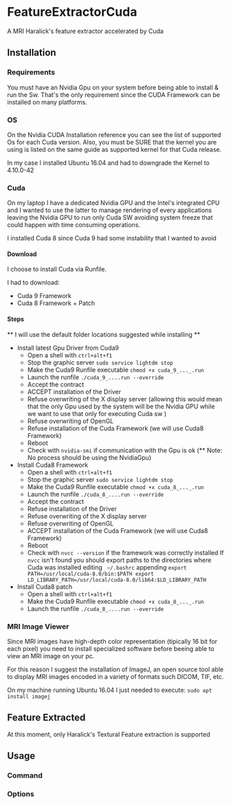 # FeatureExtractorCuda
A MRI Haralick's feature extractor accelerated by Cuda

## Installation

### Requirements

You must have an Nvidia Gpu on your system before being able to install & run the Sw. That's the only requirement since the CUDA Framework can be installed on many platforms.

### OS

On the Nvidia CUDA Installation reference you can see the list of supported Os for each Cuda version.
Also, you must be SURE that the kernel you are using is listed on the same guide as supported kernel for that Cuda release.

In my case I installed Ubuntu 16.04 and had to downgrade the Kernel to 4.10.0-42

### Cuda

On my laptop I have a dedicated Nvidia GPU and the Intel's integrated CPU and I wanted to use the latter to manage rendering of every applications leaving the Nvidia GPU to run only Cuda SW avoiding system freeze that could happen with time consuming operations.

I installed Cuda 8 since Cuda 9 had some instability that I wanted to avoid

#### Download

I choose to install Cuda via Runfile.

I had to download:
* Cuda 9 Framework 
* Cuda 8 Framework + Patch

#### Steps

** I will use the default folder locations suggested while installing ** 

* Install latest Gpu Driver from Cuda9
	* Open a shell with `ctrl+alt+f1`
	* Stop the graphic server `sudo service lightdm stop`
	* Make the Cuda9 Runfile executable `chmod +x cuda_9_..._.run`
	* Launch the runfile `./cuda_9_....run --override`
	* Accept the contract
	* ACCEPT installation of the Driver
	* Refuse overwriting of the X display server (allowing this would mean that the only Gpu used by the system will be the Nvidia GPU while we want to use that only for executing Cuda sw )
	* Refuse overwriting of OpenGL
	* Refuse installation of the Cuda Framework (we will use Cuda8 Framework)
	* Reboot
	* Check with `nvidia-smi` if communication with the Gpu is ok (** Note: No process should be using the NvidiaGpu)
* Install Cuda8 Framework
	* Open a shell with `ctrl+alt+f1`
	* Stop the graphic server `sudo service lightdm stop`
	* Make the Cuda9 Runfile executable `chmod +x cuda_8_..._.run`
	* Launch the runfile `./cuda_8_....run --override`
	* Accept the contract
	* Refuse installation of the Driver
	* Refuse overwriting of the X display server 
	* Refuse overwriting of OpenGL
	* ACCEPT installation of the Cuda Framework (we will use Cuda8 Framework)
	* Reboot
	* Check with `nvcc --version` if the framework was correctly installed
		If `nvcc` isn't found you should export paths to the directories where Cuda was installed editing ` ~/.bashrc` appending
		`export PATH=/usr/local/cuda-8.0/bin:$PATH
		export LD_LIBRARY_PATH=/usr/local/cuda-8.0/lib64:$LD_LIBRARY_PATH`
* Install Cuda8 patch
	* Open a shell with `ctrl+alt+f1`
	* Make the Cuda9 Runfile executable `chmod +x cuda_8_..._.run`
	* Launch the runfile `./cuda_8_....run --override`



### MRI Image Viewer
Since MRI images have high-depth color representation (tipically 16 bit for each pixel) you need to install specialized software before beeing able to view an MRI image on your pc.

For this reason I suggest the installation of ImageJ, an open source tool able to display MRI images encoded in a variety of formats such DICOM, TIF, etc.

On my machine running Ubuntu 16.04 I just needed to execute:
`sudo apt install imagej`

## Feature Extracted

At this moment, only Haralick's Textural Feature extraction is supported


## Usage

### Command

### Options

